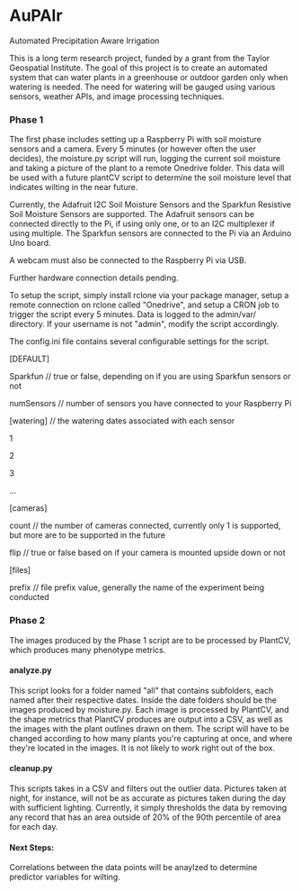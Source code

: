 # AuPAIr
Automated Precipitation Aware Irrigation

This is a long term research project, funded by a grant from the Taylor Geospatial Institute. The goal of this project is to create an automated system that can water plants in a greenhouse or outdoor garden only when watering is needed. The need for watering will be gauged using various sensors, weather APIs, and image processing techniques. 

### Phase 1

The first phase includes setting up a Raspberry Pi with soil moisture sensors and a camera. Every 5 minutes (or however often the user decides), the moisture.py script will run, logging the current soil moisture and taking a picture of the plant to a remote Onedrive folder. This data will be used with a future plantCV script to determine the soil moisture level that indicates wilting in the near future.

Currently, the Adafruit I2C Soil Moisture Sensors and the Sparkfun Resistive Soil Moisture Sensors are supported. The Adafruit sensors can be connected directly to the Pi, if using only one, or to an I2C multiplexer if using multiple. The Sparkfun sensors are connected to the Pi via an Arduino Uno board.

A webcam must also be connected to the Raspberry Pi via USB.

Further hardware connection details pending.

To setup the script, simply install rclone via your package manager, setup a remote connection on rclone called "Onedrive", and setup a CRON job to trigger the script every 5 minutes. Data is logged to the admin/var/<date> directory. If your username is not "admin", modify the script accordingly.

The config.ini file contains several configurable settings for the script.

[DEFAULT]

Sparkfun // true or false, depending on if you are using Sparkfun sensors or not

numSensors // number of sensors you have connected to your Raspberry Pi

[watering] // the watering dates associated with each sensor

1

2

3

...

[cameras]

count // the number of cameras connected, currently only 1 is supported, but more are to be supported in the future

flip // true or false based on if your camera is mounted upside down or not

[files]

prefix // file prefix value, generally the name of the experiment being conducted

### Phase 2

The images produced by the Phase 1 script are to be processed by PlantCV, which produces many phenotype metrics. 

#### analyze.py
This script looks for a folder named "all" that contains subfolders, each named after their respective dates. Inside the date folders should be the images produced by moisture.py.
Each image is processed by PlantCV, and the shape metrics that PlantCV produces are output into a CSV, as well as the images with the plant outlines drawn on them. The script will have to be changed according to how many plants you're capturing at once, and where they're located in the images. It is not likely to work right out of the box.

#### cleanup.py
This scripts takes in a CSV and filters out the outlier data. Pictures taken at night, for instance, will not be as accurate as pictures taken during the day with sufficient lighting. Currently, it simply thresholds the data by removing any record that has an area outside of 20% of the 90th percentile of area for each day.
#### Next Steps:
Correlations between the data points will be anaylzed to determine predictor variables for wilting.
